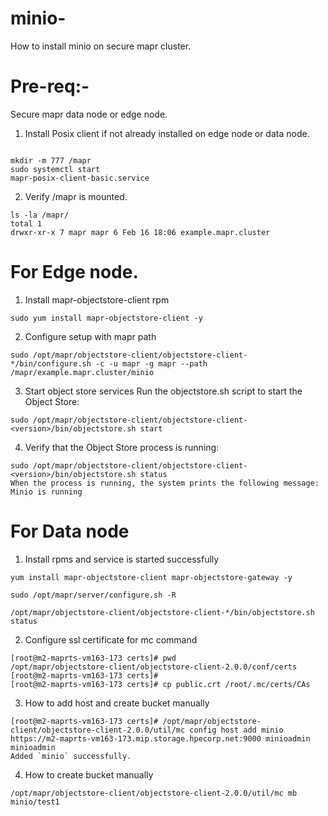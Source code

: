 # minio-

How to  install minio on secure  mapr cluster.

# Pre-req:-
Secure mapr data node or edge node.


1.  Install Posix client if not already installed on edge node or data node.

``` sudo yum install mapr-posix-client-basic

mkdir -m 777 /mapr
sudo systemctl start
mapr-posix-client-basic.service
```

2. Verify /mapr is mounted.


``` 
ls -la /mapr/
total 1
drwxr-xr-x 7 mapr mapr 6 Feb 16 18:06 example.mapr.cluster
```


# For Edge node.

1. Install  mapr-objectstore-client rpm 

``` 
sudo yum install mapr-objectstore-client -y
```
2.  Configure setup with mapr path

``` 
sudo /opt/mapr/objectstore-client/objectstore-client-*/bin/configure.sh -c -u mapr -g mapr --path /mapr/example.mapr.cluster/minio
```
3. Start object store services
Run the objectstore.sh script to start the Object Store:

``` 
sudo /opt/mapr/objectstore-client/objectstore-client-<version>/bin/objectstore.sh start
``` 
4. Verify that the Object Store process is running:
``` 
sudo /opt/mapr/objectstore-client/objectstore-client-<version>/bin/objectstore.sh status
When the process is running, the system prints the following message:
Minio is running
```

# For Data node


1. Install rpms and service is started successfully

```
yum install mapr-objectstore-client mapr-objectstore-gateway -y

sudo /opt/mapr/server/configure.sh -R

/opt/mapr/objectstore-client/objectstore-client-*/bin/objectstore.sh status
```

2. Configure ssl certificate for mc command

```
[root@m2-maprts-vm163-173 certs]# pwd
/opt/mapr/objectstore-client/objectstore-client-2.0.0/conf/certs
[root@m2-maprts-vm163-173 certs]#
[root@m2-maprts-vm163-173 certs]# cp public.crt /root/.mc/certs/CAs
```

3. How to add host and  create bucket manually

``` 
[root@m2-maprts-vm163-173 certs]# /opt/mapr/objectstore-client/objectstore-client-2.0.0/util/mc config host add minio https://m2-maprts-vm163-173.mip.storage.hpecorp.net:9000 minioadmin minioadmin
Added `minio` successfully.
```
4. How to create bucket manually

``` 
/opt/mapr/objectstore-client/objectstore-client-2.0.0/util/mc mb minio/test1
```

